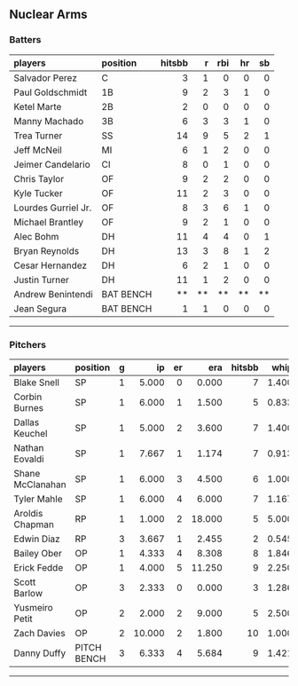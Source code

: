 ## Nuclear Arms

### Batters

 
|players             |position  | hitsbb|  r| rbi| hr| sb| 
|:-------------------|:---------|------:|--:|---:|--:|--:| 
|Salvador Perez      |C         |      3|  1|   0|  0|  0| 
|Paul Goldschmidt    |1B        |      9|  2|   3|  1|  0| 
|Ketel Marte         |2B        |      2|  0|   0|  0|  0| 
|Manny Machado       |3B        |      6|  3|   3|  1|  0| 
|Trea Turner         |SS        |     14|  9|   5|  2|  1| 
|Jeff McNeil         |MI        |      6|  1|   2|  0|  0| 
|Jeimer Candelario   |CI        |      8|  0|   1|  0|  0| 
|Chris Taylor        |OF        |      9|  2|   2|  0|  0| 
|Kyle Tucker         |OF        |     11|  2|   3|  0|  0| 
|Lourdes Gurriel Jr. |OF        |      8|  3|   6|  1|  0| 
|Michael Brantley    |OF        |      9|  2|   1|  0|  0| 
|Alec Bohm           |DH        |     11|  4|   4|  0|  1| 
|Bryan Reynolds      |DH        |     13|  3|   8|  1|  2| 
|Cesar Hernandez     |DH        |      6|  2|   1|  0|  0| 
|Justin Turner       |DH        |     11|  1|   2|  0|  0| 
|Andrew Benintendi   |BAT BENCH |     **| **|  **| **| **| 
|Jean Segura         |BAT BENCH |      1|  1|   0|  0|  0| 


* * *

### Pitchers

 
|players          |position    |  g|     ip| er|    era| hitsbb|  whip| so|  w| sv| 
|:----------------|:-----------|--:|------:|--:|------:|------:|-----:|--:|--:|--:| 
|Blake Snell      |SP          |  1|  5.000|  0|  0.000|      7| 1.400|  5|  1|  0| 
|Corbin Burnes    |SP          |  1|  6.000|  1|  1.500|      5| 0.833|  7|  0|  0| 
|Dallas Keuchel   |SP          |  1|  5.000|  2|  3.600|      7| 1.400|  4|  0|  0| 
|Nathan Eovaldi   |SP          |  1|  7.667|  1|  1.174|      7| 0.913|  6|  1|  0| 
|Shane McClanahan |SP          |  1|  6.000|  3|  4.500|      6| 1.000|  7|  1|  0| 
|Tyler Mahle      |SP          |  1|  6.000|  4|  6.000|      7| 1.167|  7|  0|  0| 
|Aroldis Chapman  |RP          |  1|  1.000|  2| 18.000|      5| 5.000|  2|  1|  0| 
|Edwin Diaz       |RP          |  3|  3.667|  1|  2.455|      2| 0.545|  3|  1|  2| 
|Bailey Ober      |OP          |  1|  4.333|  4|  8.308|      8| 1.846|  2|  0|  0| 
|Erick Fedde      |OP          |  1|  4.000|  5| 11.250|      9| 2.250|  1|  0|  0| 
|Scott Barlow     |OP          |  3|  2.333|  0|  0.000|      3| 1.286|  5|  0|  0| 
|Yusmeiro Petit   |OP          |  2|  2.000|  2|  9.000|      5| 2.500|  0|  0|  0| 
|Zach Davies      |OP          |  2| 10.000|  2|  1.800|     10| 1.000| 10|  1|  0| 
|Danny Duffy      |PITCH BENCH |  3|  6.333|  4|  5.684|      9| 1.421|  7|  0|  0| 


* * *


